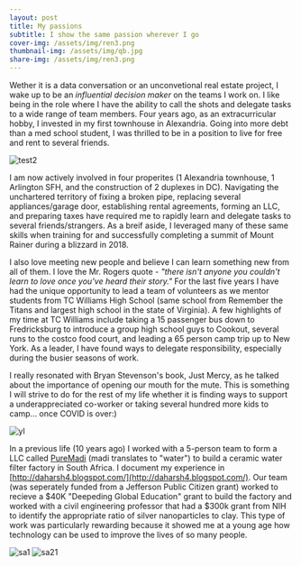 ```yaml
---
layout: post
title: My passions
subtitle: I show the same passion wherever I go
cover-img: /assets/img/ren3.png
thumbnail-img: /assets/img/qb.jpg
share-img: /assets/img/ren3.png
---
```


Wether it is a data conversation or an unconvetional real estate project, I wake up to be an *influential decision maker* on the teams I work on. I like being in the role where I have the ability to call the shots and delegate tasks to a wide range of team members. Four years ago, as an extracurricular hobby, I invested in my first townhouse in Alexandria. Going into more debt than a med school student, I was thrilled to be in a position to live for free and rent to several friends. 

![test2](https://daharsh4.github.io/assets/img/realpicture.png)

I am now actively involved in four properites (1 Alexandria townhouse, 1 Arlington SFH, and the construction of 2 duplexes in DC). Navigating the unchartered territory of fixing a broken pipe, replacing several appliances/garage door, establishing rental agreements, forming an LLC, and preparing taxes have required me to rapidly learn and delegate tasks to several friends/strangers. As a breif aside, I leveraged many of these same skills when training for and successfully completing a summit of Mount Rainer during a blizzard in 2018.

I also love meeting new people and believe I can learn something new from all of them. I love the Mr. Rogers quote - *"there isn't anyone you couldn't learn to love once you've heard their story."* For the last five years I have had the unique opportunity to lead a team of volunteers as we mentor students from TC Williams High School (same school from Remember the Titans and largest high school in the state of Virginia). A few highlights of my time at TC Williams include taking a 15 passenger bus down to Fredricksburg to introduce a group high school guys to Cookout, several runs to the costco food court, and leading a 65 person camp trip up to New York.  As a leader, I have found ways to delegate responsibility, especially during the busier seasons of work.

I really resonated with Bryan Stevenson's book, Just Mercy, as he talked about the importance of opening our mouth for the mute. This is something I will strive to do for the rest of my life whether it is finding ways to support a underappreciated co-worker or taking several hundred more kids to camp... once COVID is over:)

![yl](https://daharsh4.github.io/assets/img/ylpicture.png)

In a previous life (10 years ago) I worked with a 5-person team to form a LLC called [PureMadi](https://www.puremadi.org) (madi translates to "water") to build a ceramic water filter factory in South Africa. I document my experience in [http://daharsh4.blogspot.com/](http://daharsh4.blogspot.com/). Our team (was seperately funded from a Jefferson Public Citizen grant) worked to recieve a $40K "Deepeding Global Education" grant to build the factory and worked with a civil engineering professor that had a $300k grant from NIH to identify the appropriate ratio of silver nanoparticles to clay. This type of work was particularly rewarding because it showed me at a young age how technology can be used to improve the lives of so many people. 

![sa1](https://daharsh4.github.io/assets/img/sa.png)
![sa21](https://daharsh4.github.io/assets/img/sa2.png)
